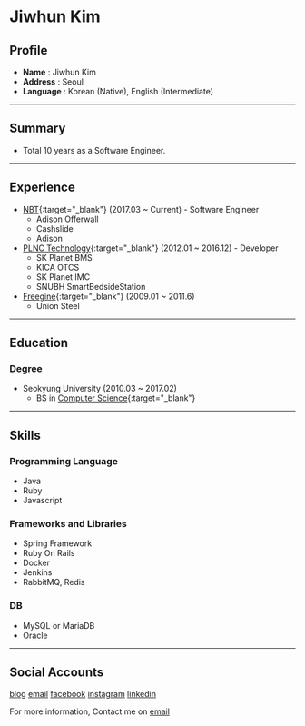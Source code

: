 # Jiwhun Kim

## Profile
* **Name** : Jiwhun Kim
* **Address** : Seoul
* **Language** : Korean (Native), English (Intermediate)

----

## Summary
- Total 10 years as a Software Engineer.

----

## Experience
- [NBT](http://www.nbt.com/){:target="_blank"} (2017.03 ~ Current) - Software Engineer
    - Adison Offerwall
    - Cashslide
    - Adison
- [PLNC Technology](http://www.plnc.co.kr/){:target="_blank"} (2012.01 ~ 2016.12) - Developer
    - SK Planet BMS
    - KICA OTCS
    - SK Planet IMC
    - SNUBH SmartBedsideStation
- [Freegine](http://www.freegine.com/){:target="_blank"} (2009.01 ~ 2011.6)
    - Union Steel 

----

## Education
### Degree
- Seokyung University (2010.03 ~ 2017.02)
  - BS in [Computer Science](https://cs.skuniv.ac.kr/){:target="_blank"}

----

## Skills

### Programming Language
- Java
- Ruby
- Javascript

### Frameworks and Libraries
- Spring Framework
- Ruby On Rails
- Docker
- Jenkins
- RabbitMQ, Redis

### DB
- MySQL or MariaDB
- Oracle

----

## Social Accounts

<a href="https://jiwhunkim.github.io">blog</a>
<a href="mailto:jiwhun.kim@outlook.com">email</a>
<a href="https://facebook.com/jiwhun.kim">facebook</a>
<a href="https://instagram.com/jiwhun.kim">instagram</a>
<a href="https://linkedin.com/in/jiwhunkim">linkedin</a>

For more information, Contact me on <a href="mailto:jiwhun.kim@outlook.com">email</a>